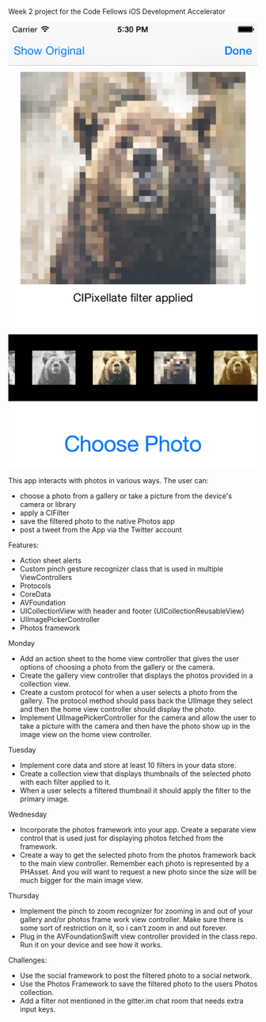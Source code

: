 Week 2 project for the Code Fellows iOS Development Accelerator

![](https://github.com/pakalewis/PhotoFilters/blob/master/screenshot.png)

This app interacts with photos in various ways.
The user can:
- choose a photo from a gallery or take a picture from the device's camera or library
- apply a CIFilter
- save the filtered photo to the native Photos app
- post a tweet from the App via the Twitter account


Features:
- Action sheet alerts
- Custom pinch gesture recognizer class that is used in multiple ViewControllers
- Protocols
- CoreData
- AVFoundation
- UICollectionView with header and footer (UICollectionReusableView)
- UIImagePickerController
- Photos framework



Monday
- Add an action sheet to the home view controller that gives the user options of choosing a photo from the gallery or the camera.
- Create the gallery view controller that displays the photos provided in a collection view.
- Create a custom protocol for when a user selects a photo from the gallery. The protocol method should pass back the UIImage they select and then the home view controller should display the photo.
- Implement UIImagePickerController for the camera and allow the user to take a picture with the camera and then have the photo show up in the image view on the home view controller.

Tuesday
- Implement core data and store at least 10 filters in your data store.
- Create a collection view that displays thumbnails of the selected photo with each filter applied to it.
- When a user selects a filtered thumbnail it should apply the filter to the primary image.

Wednesday
- Incorporate the photos framework into your app. Create a separate view control that is used just for displaying photos fetched from the framework.
- Create a way to get the selected photo from the photos framework back to the main view controller. Remember each photo is represented by a PHAsset. And you will want to request a new photo since the size will be much bigger for the main image view.

Thursday
- Implement the pinch to zoom recognizer for zooming in and out of your gallery and/or photos frame work view controller. Make sure there is some sort of restriction on it, so i can't zoom in and out forever.
- Plug in the AVFoundationSwift view controller provided in the class repo. Run it on your device and see how it works.


Challenges:
- Use the social framework to post the filtered photo to a social network.
- Use the Photos Framework to save the filtered photo to the users Photos collection.
- Add a filter not mentioned in the gitter.im chat room that needs extra input keys.
